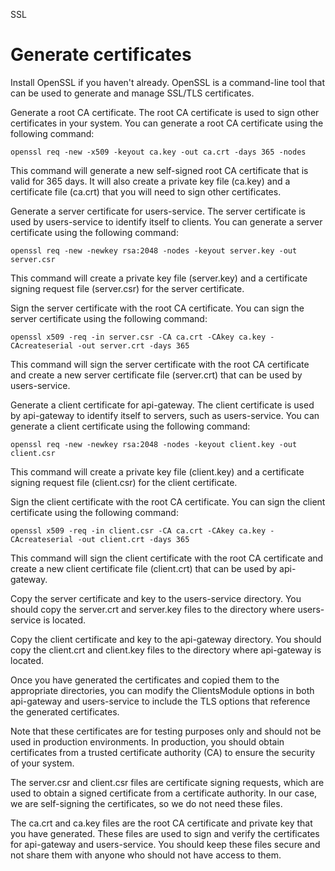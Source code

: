SSL

# Generate certificates

Install OpenSSL if you haven't already. OpenSSL is a command-line tool that can be used to generate and manage SSL/TLS certificates.

Generate a root CA certificate. The root CA certificate is used to sign other certificates in your system. You can generate a root CA certificate using the following command:

```
openssl req -new -x509 -keyout ca.key -out ca.crt -days 365 -nodes
```

This command will generate a new self-signed root CA certificate that is valid for 365 days. It will also create a private key file (ca.key) and a certificate file (ca.crt) that you will need to sign other certificates.

Generate a server certificate for users-service. The server certificate is used by users-service to identify itself to clients. You can generate a server certificate using the following command:

```
openssl req -new -newkey rsa:2048 -nodes -keyout server.key -out server.csr
```

This command will create a private key file (server.key) and a certificate signing request file (server.csr) for the server certificate.

Sign the server certificate with the root CA certificate. You can sign the server certificate using the following command:

```
openssl x509 -req -in server.csr -CA ca.crt -CAkey ca.key -CAcreateserial -out server.crt -days 365
```

This command will sign the server certificate with the root CA certificate and create a new server certificate file (server.crt) that can be used by users-service.

Generate a client certificate for api-gateway. The client certificate is used by api-gateway to identify itself to servers, such as users-service. You can generate a client certificate using the following command:

```
openssl req -new -newkey rsa:2048 -nodes -keyout client.key -out client.csr
```

This command will create a private key file (client.key) and a certificate signing request file (client.csr) for the client certificate.

Sign the client certificate with the root CA certificate. You can sign the client certificate using the following command:

```
openssl x509 -req -in client.csr -CA ca.crt -CAkey ca.key -CAcreateserial -out client.crt -days 365
```

This command will sign the client certificate with the root CA certificate and create a new client certificate file (client.crt) that can be used by api-gateway.

Copy the server certificate and key to the users-service directory. You should copy the server.crt and server.key files to the directory where users-service is located.

Copy the client certificate and key to the api-gateway directory. You should copy the client.crt and client.key files to the directory where api-gateway is located.

Once you have generated the certificates and copied them to the appropriate directories, you can modify the ClientsModule options in both api-gateway and users-service to include the TLS options that reference the generated certificates.

Note that these certificates are for testing purposes only and should not be used in production environments. In production, you should obtain certificates from a trusted certificate authority (CA) to ensure the security of your system.

The server.csr and client.csr files are certificate signing requests, which are used to obtain a signed certificate from a certificate authority. In our case, we are self-signing the certificates, so we do not need these files.

The ca.crt and ca.key files are the root CA certificate and private key that you have generated. These files are used to sign and verify the certificates for api-gateway and users-service. You should keep these files secure and not share them with anyone who should not have access to them.
